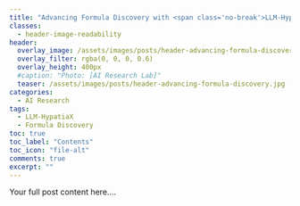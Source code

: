 ```yaml
---
title: "Advancing Formula Discovery with <span class='no-break'>LLM-HypatiaX</span>"
classes:
  - header-image-readability
header:
  overlay_image: /assets/images/posts/header-advancing-formula-discovery.jpg
  overlay_filter: rgba(0, 0, 0, 0.6)
  overlay_height: 400px
  #caption: "Photo: [AI Research Lab]"
  teaser: /assets/images/posts/header-advancing-formula-discovery.jpg
categories:
  - AI Research
tags:
  - LLM-HypatiaX
  - Formula Discovery
toc: true
toc_label: "Contents"
toc_icon: "file-alt"
comments: true
excerpt: ""
---
```


Your full post content here....